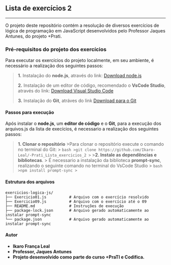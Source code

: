 ## Lista de exercícios 2
---

O projeto deste repositório contém a resolução de diversos exercícios de lógica de programação em JavaScript desenvolvidos pelo Professor Jaques Antunes, do projeto +Prati.

### Pré-requisitos do projeto dos exercícios

Para executar os exercícios do projeto localmente, em seu ambiente, é necessário a realização dos seguintes passos:

> **1.** Instalação do **node.js**, através do link: 
[Download node.js](https://nodejs.org/)
>
>**2.** Instalação de um editor de código, recomendado o **VsCode Studio**, através do link: 
[Download Visual Studio Code](https://code.visualstudio.com/)
>
>**3.** Instalação do **Git**, atráves do link
 [Download para o Git](https://git-scm.com/)

#### Passos para execução

Após instalar o **node.js**,  um **editor de código** e o **Git**, para a execução dos arquivos.js da lista de execícios, é necessario a realização dos seguintes passos:

> **1. Clonar o repositório**
    >Para clonar o repositório execute o comando no terminal do Git: 
    > ```bash
    >git clone https://github.com/Ikaro-Leal/-Prati_Lista_exercicios_2
    >```
    >**2. Instale as dependências e bibliotecas**.
    > É necessario a instalação da biblioteca **prompt-sync**, realizando o seguinte comando no terminal do VsCode Studio
    > ```bash
    >npm install prompt-sync
    >```

#### Estrutura dos arquivos

    exercicios-logica-js/
    ├── Exercicio01.js          # Arquivo com o exercício resolvido
    ├── Exercicio09.js          # Arquivo com o exercício até o 09
    ├── README.md               # Instruções de execução
    ├── package-lock.json       # Arquivo gerado automaticamente ao instalar prompt-sync
    └── package.json            # Arquivo gerado automaticamente ao instalar prompt-sync

#### Autor

- **Ikaro França Leal**  
- **Professor, Jaques Antunes**
- **Projeto desenvolvido como parte do curso +PraTI e Codifica.**